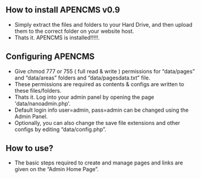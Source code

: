 <h2>How to install APENCMS v0.9</h2>
<ul>
  <li>Simply extract the files and folders to your Hard Drive, and then upload them to the correct folder on your website host. </li>
  <li> Thats it. APENCMS is installed!!!!!. </li>
</ul>
<h2>Configuring APENCMS</h2>
<ul>
  <li> Give chmod 777 or 755 ( full read &amp; write ) permissions for “data/pages” and “data/areas” folders and “data/pagesdata.txt” file. </li>
  <li> These permissions are required as contents &amp; configs are written to these files/folders. </li>
  <li> Thats it. Log into your admin panel by opening the page &#039;data/nanoadmin.php&#039;. </li>
  <li> Default login info user=admin, pass=admin can be changed using the Admin Panel. </li>
  <li> Optionally, you can also change the save file extensions and other configs by editing “data/config.php”. </li>
</ul>
<h2>How to use?</h2>
<ul>
  <li> The basic steps required to create and manage pages and links are given on the “Admin Home Page”.</li>
</ul>
